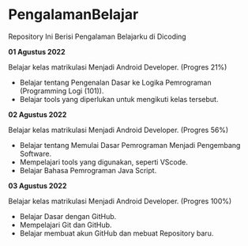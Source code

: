 # PengalamanBelajar
Repository Ini Berisi Pengalaman Belajarku di Dicoding

**01 Agustus 2022**

Belajar kelas matrikulasi Menjadi Android Developer. (Progres 21%)
  * Belajar tentang Pengenalan Dasar ke Logika Pemrograman (Programming Logi (101)).
  * Belajar tools yang diperlukan untuk mengikuti kelas tersebut. 
  

**02 Agustus 2022**

Belajar kelas matrikulasi Menjadi Android Developer. (Progres 56%)
  * Belajar tentang Memulai Dasar Pemrograman Menjadi Pengembang Software.
  * Mempelajari tools yang digunakan, seperti VScode.
  * Belajar Bahasa Pemrograman Java Script.


**03 Agustus 2022**

Belajar kelas matrikulasi Menjadi Android Developer. (Progres 100%)
  * Belajar Dasar dengan GitHub.
  * Mempelajari Git dan GitHub.
  * Belajar membuat akun GitHub dan mebuat Repository baru. 
